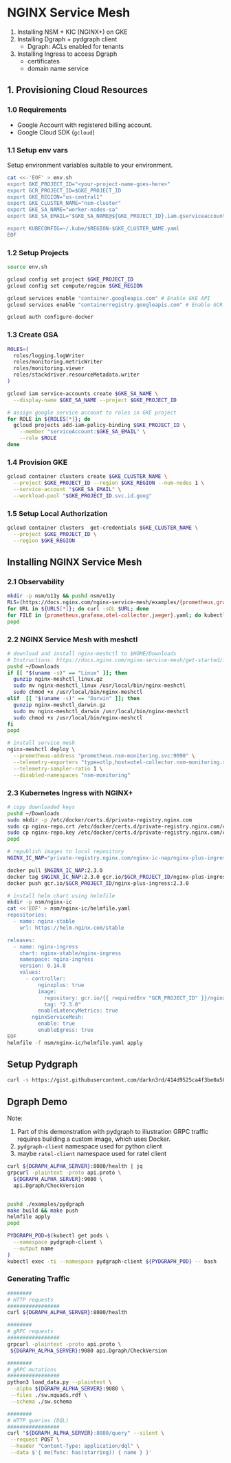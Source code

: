 # NGINX Service Mesh

1. Installing NSM + KIC (NGINX+) on GKE
2. Installing Dgraph + pydgraph client
   * Dgraph: ACLs enabled for tenants
3. Installing Ingress to access Dgraph
   * certificates
   * domain name service

## 1. Provisioning Cloud Resources

### 1.0 Requirements

* Google Account with registered billing account.
* Google Cloud SDK (`gcloud`)

### 1.1 Setup env vars

Setup environment variables suitable to your environment.

```bash
cat <<-'EOF' > env.sh
export GKE_PROJECT_ID="<your-project-name-goes-here>"
export GCR_PROJECT_ID=$GKE_PROJECT_ID
export GKE_REGION="us-central1"
export GKE_CLUSTER_NAME="nsm-cluster"
export GKE_SA_NAME="worker-nodes-sa"
export GKE_SA_EMAIL="$GKE_SA_NAME@${GKE_PROJECT_ID}.iam.gserviceaccount.com"

export KUBECONFIG=~/.kube/$REGION-$GKE_CLUSTER_NAME.yaml
EOF
```

### 1.2 Setup Projects

```bash
source env.sh

gcloud config set project $GKE_PROJECT_ID
gcloud config set compute/region $GKE_REGION

gcloud services enable "container.googleapis.com" # Enable GKE API
gcloud services enable "containerregistry.googleapis.com" # Enable GCR API

gcloud auth configure-docker
```

### 1.3 Create GSA

```bash
ROLES=(
  roles/logging.logWriter
  roles/monitoring.metricWriter
  roles/monitoring.viewer
  roles/stackdriver.resourceMetadata.writer
)

gcloud iam service-accounts create $GKE_SA_NAME \
  --display-name $GKE_SA_NAME --project $GKE_PROJECT_ID

# assign google service account to roles in GKE project
for ROLE in ${ROLES[*]}; do
  gcloud projects add-iam-policy-binding $GKE_PROJECT_ID \
    --member "serviceAccount:$GKE_SA_EMAIL" \
    --role $ROLE
done
```

### 1.4 Provision GKE

```bash
gcloud container clusters create $GKE_CLUSTER_NAME \
  --project $GKE_PROJECT_ID --region $GKE_REGION --num-nodes 1 \
  --service-account "$GKE_SA_EMAIL" \
  --workload-pool "$GKE_PROJECT_ID.svc.id.goog"
```

### 1.5 Setup Local Authorization

```bash
gcloud container clusters  get-credentials $GKE_CLUSTER_NAME \
  --project $GKE_PROJECT_ID \
  --region $GKE_REGION
```

## Installing NGINX Service Mesh


### 2.1 Observability
```bash
mkdir -p nsm/o11y && pushd nsm/o11y
RLS=(https://docs.nginx.com/nginx-service-mesh/examples/{prometheus,grafana,otel-collector,jaeger}.yaml)
for URL in ${URLS[*]}; do curl -sOL $URL; done
for FILE in {prometheus,grafana,otel-collector,jaeger}.yaml; do kubectl apply -f $FILE; done
popd
```

### 2.2 NGINX Service Mesh with meshctl

```bash
# download and install nginx-meshctl to $HOME/Downloads
# Instructions: https://docs.nginx.com/nginx-service-mesh/get-started/install/
pushd ~/Downloads
if [[ "$(uname -s)" == "Linux" ]]; then
  gunzip nginx-meshctl_linux.gz
  sudo mv nginx-meshctl_linux /usr/local/bin/nginx-meshctl
  sudo chmod +x /usr/local/bin/nginx-meshctl
elif  [[ "$(uname -s)" == "Darwin" ]]; then
  gunzip nginx-meshctl_darwin.gz
  sudo mv nginx-meshctl_darwin /usr/local/bin/nginx-meshctl
  sudo chmod +x /usr/local/bin/nginx-meshctl
fi
popd

# install service mesh
nginx-meshctl deploy \
  --prometheus-address "prometheus.nsm-monitoring.svc:9090" \
  --telemetry-exporters "type=otlp,host=otel-collector.nsm-monitoring.svc,port=4317" \
  --telemetry-sampler-ratio 1 \
  --disabled-namespaces "nsm-monitoring"
```

### 2.3 Kubernetes Ingress with NGINX+

```bash
# copy downloaded keys
pushd ~/Downloads
sudo mkdir -p /etc/docker/certs.d/private-registry.nginx.com
sudo cp nginx-repo.crt /etc/docker/certs.d/private-registry.nginx.com/client.cert
sudo cp nginx-repo.key /etc/docker/certs.d/private-registry.nginx.com/client.key
popd

# republish images to local repository
NGINX_IC_NAP="private-registry.nginx.com/nginx-ic-nap/nginx-plus-ingress"

docker pull $NGINX_IC_NAP:2.3.0
docker tag $NGINX_IC_NAP:2.3.0 gcr.io/$GCR_PROJECT_ID/nginx-plus-ingress:2.3.0
docker push gcr.io/$GCR_PROJECT_ID/nginx-plus-ingress:2.3.0

# install helm chart using helmfile
mkdir -p nsm/nginx-ic
cat <<'EOF' > nsm/nginx-ic/helmfile.yaml
repositories:
  - name: nginx-stable
    url: https://helm.nginx.com/stable

releases:
  - name: nginx-ingress
    chart: nginx-stable/nginx-ingress
    namespace: nginx-ingress
    version: 0.14.0
    values:
      - controller:
          nginxplus: true
          image:
            repository: gcr.io/{{ requiredEnv "GCR_PROJECT_ID" }}/nginx-plus-ingress
            tag: "2.3.0"
          enableLatencyMetrics: true
        nginxServiceMesh:
          enable: true
          enableEgress: true
EOF
helmfile -f nsm/nginx-ic/helmfile.yaml apply
```


## Setup Pydgraph

```bash
curl -s https://gist.githubusercontent.com/darkn3rd/414d9525ca4f3be0a58799ec2a10f6b3/raw/c349a70300d97f8b728f3dc16714ee0c23d4df74/setup_pydgraph_gcp.sh | bash -s --
```

## Dgraph Demo

Note:

1. Part of this demonstration with pydgraph to illustration GRPC traffic requires building a custom image, which uses Docker.
2. `pydgraph-client` namespace used for python client
3. maybe `ratel-client` namespace used for ratel client


```bash
curl ${DGRAPH_ALPHA_SERVER}:8080/health | jq
grpcurl -plaintext -proto api.proto \
  ${DGRAPH_ALPHA_SERVER}:9080 \
  api.Dgraph/CheckVersion


pushd ./examples/pydgraph
make build && make push
helmfile apply
popd

PYDGRAPH_POD=$(kubectl get pods \
  --namespace pydgraph-client \
  --output name
)
kubectl exec -ti --namespace pydgraph-client ${PYDGRAPH_POD} -- bash
```


### Generating Traffic

```bash
########
# HTTP requests
#################
curl ${DGRAPH_ALPHA_SERVER}:8080/health

########
# gRPC requests
#################
grpcurl -plaintext -proto api.proto \
 ${DGRAPH_ALPHA_SERVER}:9080 api.Dgraph/CheckVersion

########
# gRPC mutations
#################
python3 load_data.py --plaintext \
 --alpha ${DGRAPH_ALPHA_SERVER}:9080 \
 --files ./sw.nquads.rdf \
 --schema ./sw.schema

########
# HTTP queries (DQL)
#################
curl "${DGRAPH_ALPHA_SERVER}:8080/query" --silent \
 --request POST \
 --header "Content-Type: application/dql" \
 --data $'{ me(func: has(starring)) { name } }'
```
